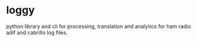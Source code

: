 # loggy
python library and cli for processing, translation and analytics for ham radio adif and cabrillo log files.
